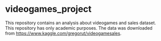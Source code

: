 # videogames_project
This repository contains an analysis about videogames and sales dataset. This repository has only academic purposes.
The data was downloaded from https://www.kaggle.com/gregorut/videogamesales.

